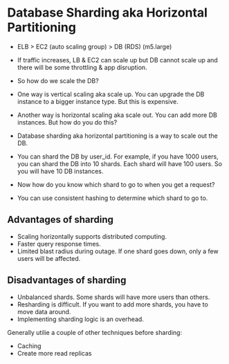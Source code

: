 # Database Sharding aka Horizontal Partitioning

- ELB > EC2 (auto scaling group) > DB (RDS) (m5.large)
- If traffic increases, LB & EC2 can scale up but DB cannot scale up and there will be some throttling & app disruption.
- So how do we scale the DB?
- One way is vertical scaling aka scale up. You can upgrade the DB instance to a bigger instance type. But this is expensive.
- Another way is horizontal scaling aka scale out. You can add more DB instances. But how do you do this?
- Database sharding aka horizontal partitioning is a way to scale out the DB.
- You can shard the DB by user_id. For example, if you have 1000 users, you can shard the DB into 10 shards. Each shard will have 100 users. So you will have 10 DB instances.

- Now how do you know which shard to go to when you get a request?
- You can use consistent hashing to determine which shard to go to.

## Advantages of sharding

- Scaling horizontally supports distributed computing.
- Faster query response times.
- Limited blast radius during outage. If one shard goes down, only a few users will be affected.

## Disadvantages of sharding

- Unbalanced shards. Some shards will have more users than others.
- Resharding is difficult. If you want to add more shards, you have to move data around.
- Implementing sharding logic is an overhead.

Generally utilie a couple of other techniques before sharding:

- Caching
- Create more read replicas
